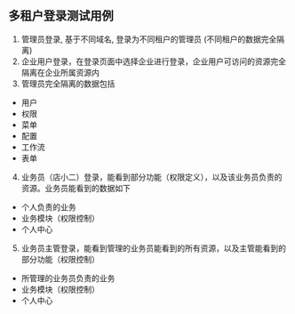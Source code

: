## 多租户登录测试用例

1. 管理员登录, 基于不同域名, 登录为不同租户的管理员 (不同租户的数据完全隔离)
2. 企业用户登录，在登录页面中选择企业进行登录，企业用户可访问的资源完全隔离在企业所属资源内
3. 管理员完全隔离的数据包括 
- 用户
- 权限
- 菜单 
- 配置
- 工作流
- 表单
4. 业务员（店小二）登录，能看到部分功能（权限定义），以及该业务员负责的资源。业务员能看到的数据如下
- 个人负责的业务
- 业务模块（权限控制）
- 个人中心

5. 业务员主管登录，能看到管理的业务员能看到的所有资源，以及主管能看到的部分功能（权限控制）
- 所管理的业务员负责的业务
- 业务模块（权限控制）
- 个人中心


